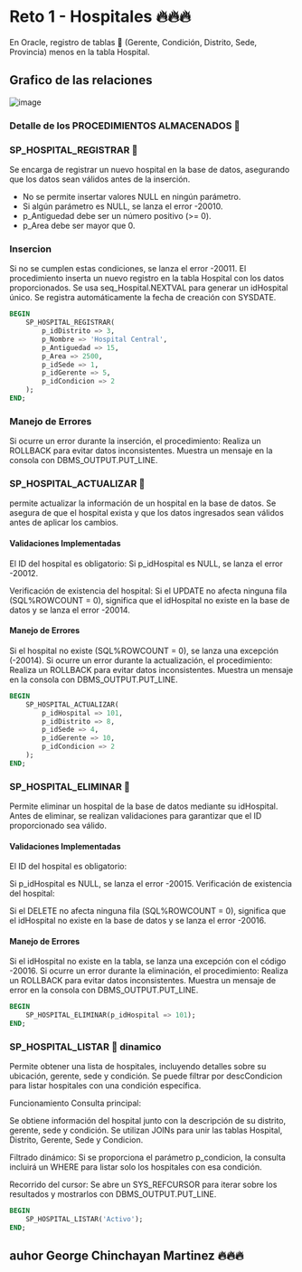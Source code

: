 # Reto 1 - Hospitales 🔥🔥🔥

En Oracle, registro de tablas 🚀
(Gerente, Condición, Distrito, Sede, Provincia) menos en la tabla Hospital. 
## Grafico de las relaciones

![image](https://github.com/user-attachments/assets/0843eb02-31fb-4f60-9c94-8834736ca43e)


### Detalle de los PROCEDIMIENTOS ALMACENADOS 🚀

### SP_HOSPITAL_REGISTRAR 📌
Se encarga de registrar un nuevo hospital en la base de datos, asegurando que los datos sean válidos antes de la inserción.
- No se permite insertar valores NULL en ningún parámetro.
- Si algún parámetro es NULL, se lanza el error -20010.
- p_Antiguedad debe ser un número positivo (>= 0).
- p_Area debe ser mayor que 0.
  
### Insercion 

Si no se cumplen estas condiciones, se lanza el error -20011.
El procedimiento inserta un nuevo registro en la tabla Hospital con los datos proporcionados.
Se usa seq_Hospital.NEXTVAL para generar un idHospital único.
Se registra automáticamente la fecha de creación con SYSDATE.

```sql
BEGIN
    SP_HOSPITAL_REGISTRAR(
        p_idDistrito => 3,
        p_Nombre => 'Hospital Central',
        p_Antiguedad => 15,
        p_Area => 2500,
        p_idSede => 1,
        p_idGerente => 5,
        p_idCondicion => 2
    );
END;

```

### Manejo de Errores

Si ocurre un error durante la inserción, el procedimiento:
Realiza un ROLLBACK para evitar datos inconsistentes.
Muestra un mensaje en la consola con DBMS_OUTPUT.PUT_LINE.


### SP_HOSPITAL_ACTUALIZAR 📌
permite actualizar la información de un hospital en la base de datos. Se asegura de que el hospital exista y
que los datos ingresados sean válidos antes de aplicar los cambios.

#### Validaciones Implementadas
El ID del hospital es obligatorio:
Si p_idHospital es NULL, se lanza el error -20012.

Verificación de existencia del hospital:
Si el UPDATE no afecta ninguna fila (SQL%ROWCOUNT = 0), significa que el idHospital no existe en la base de datos y se lanza el error -20014.

 #### Manejo de Errores
Si el hospital no existe (SQL%ROWCOUNT = 0), se lanza una excepción (-20014).
Si ocurre un error durante la actualización, el procedimiento:
Realiza un ROLLBACK para evitar datos inconsistentes.
Muestra un mensaje en la consola con DBMS_OUTPUT.PUT_LINE.

```sql
BEGIN
    SP_HOSPITAL_ACTUALIZAR(
        p_idHospital => 101,
        p_idDistrito => 8,
        p_idSede => 4,
        p_idGerente => 10,
        p_idCondicion => 2
    );
END;
```
### SP_HOSPITAL_ELIMINAR 📌

Permite eliminar un hospital de la base de datos mediante su idHospital. Antes de eliminar, se realizan validaciones para garantizar 
que el ID proporcionado sea válido.

#### Validaciones Implementadas
El ID del hospital es obligatorio:

Si p_idHospital es NULL, se lanza el error -20015.
Verificación de existencia del hospital:

Si el DELETE no afecta ninguna fila (SQL%ROWCOUNT = 0), significa que el idHospital no existe en la base de datos y se lanza el error -20016.

#### Manejo de Errores
Si el idHospital no existe en la tabla, se lanza una excepción con el código -20016.
Si ocurre un error durante la eliminación, el procedimiento:
Realiza un ROLLBACK para evitar datos inconsistentes.
Muestra un mensaje de error en la consola con DBMS_OUTPUT.PUT_LINE.

```sql
BEGIN
    SP_HOSPITAL_ELIMINAR(p_idHospital => 101);
END;
```

### SP_HOSPITAL_LISTAR 📌 dinamico

Permite obtener una lista de hospitales, incluyendo detalles sobre su ubicación, gerente, sede y condición. 
Se puede filtrar por descCondicion para listar hospitales con una condición específica.

Funcionamiento
Consulta principal:

Se obtiene información del hospital junto con la descripción de su distrito, gerente, sede y condición.
Se utilizan JOINs para unir las tablas Hospital, Distrito, Gerente, Sede y Condicion.

Filtrado dinámico:
Si se proporciona el parámetro p_condicion, la consulta incluirá un WHERE para listar solo los hospitales con esa condición.

Recorrido del cursor:
Se abre un SYS_REFCURSOR para iterar sobre los resultados y mostrarlos con DBMS_OUTPUT.PUT_LINE.

```sql
BEGIN
    SP_HOSPITAL_LISTAR('Activo');
END;

```
## auhor George Chinchayan Martinez 🔥🔥🔥
